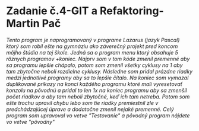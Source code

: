 # **Zadanie č.4-GIT a Refaktoring-Martin Pač**
*Tento program je naprogramovaný v programe Lazarus (jazyk Pascal) ktorý som robil ešte na gymnáziu ako záverečný projekt pred koncom môjho štúdia na tej škole. Jedná sa o program menu ktorý obsahuje 5 rôznych programov +koniec. Najprv som v tom kóde zmenil premenné aby sa programu lepšie chápalo, potom som zmenil všetky cyklusy na 1 aby tam zbytočne neboli rozdielne cyklusy. Následne som pridal prázdne riadky medzi jednotlivé programy aby sa to lepšie čítalo. Na koniec som vymazal duplikované príkazy na konci každého programu ktoré mali vyresetovať konzolu na pôvodnú a pridal to len 1x na koniec programu aby sa zmenšil počet riadkov a aby tam neboli zbytočné, keď ich tam netreba. Potom som ešte trochu upravil chybu lebo som tie riadky premiestnil zle v predchádzajúcej úprave a dodatočne zmenil nejaké premenné.*
*Celý program som upravoval vo vetve "Testovanie" a pôvodný program nájdete vo vetve "pôvodny"*
